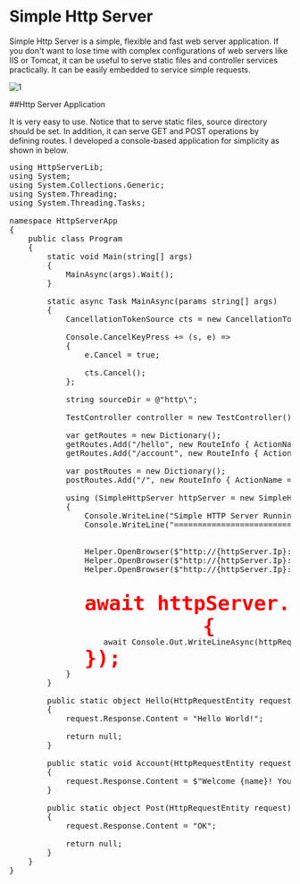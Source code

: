 # Simple Http Server

Simple Http Server is a simple, flexible and fast web server application. If you don't want to lose time with complex configurations of web servers like IIS or Tomcat, it can be useful to serve static files and controller services practically. It can be easily embedded to service simple requests.

![1](https://cloud.githubusercontent.com/assets/1851856/24612532/34613ac8-188e-11e7-9baa-d62ac70a1408.PNG)

##Http Server Application

It is very easy to use. Notice that to serve static files, source directory should be set. In addition, it can serve GET and POST operations by defining routes. I developed a console-based application for simplicity as shown in below.

<pre>
using HttpServerLib;
using System;
using System.Collections.Generic;
using System.Threading;
using System.Threading.Tasks;

namespace HttpServerApp
{
    public class Program
    {
        static void Main(string[] args)
        {
            MainAsync(args).Wait();
        }

        static async Task MainAsync(params string[] args)
        {
            CancellationTokenSource cts = new CancellationTokenSource();

            Console.CancelKeyPress += (s, e) =>
            {
                e.Cancel = true;

                cts.Cancel();
            };

            string sourceDir = @"http\";

            TestController controller = new TestController();

            var getRoutes = new Dictionary<string, RouteInfo>();
            getRoutes.Add("/hello", new RouteInfo { ActionName = "Hello", ControllerType = typeof(Program) });
            getRoutes.Add("/account", new RouteInfo { ActionName = "Account", ControllerInstance = controller });

            var postRoutes = new Dictionary<string, RouteInfo>();
            postRoutes.Add("/", new RouteInfo { ActionName = "Post", ControllerType = typeof(Program) });

            using (SimpleHttpServer httpServer = new SimpleHttpServer("127.0.0.1", "8080", (8 * 1024), 3000, sourceDir, cts.Token) { GetRoutes = getRoutes, PostRoutes = postRoutes })
            {
                Console.WriteLine("Simple HTTP Server Running...");
                Console.WriteLine("=============================");


                Helper.OpenBrowser($"http://{httpServer.Ip}:{httpServer.PortNumber}");
                Helper.OpenBrowser($"http://{httpServer.Ip}:{httpServer.PortNumber}/hello");
                Helper.OpenBrowser($"http://{httpServer.Ip}:{httpServer.PortNumber}/account/Kenan/33");


                <b style="font-size:36px;color:red;">await httpServer.RequestReceivedAsync(async httpRequest =>
                {</b>
                    await Console.Out.WriteLineAsync(httpRequest.ToString());
                <b style="font-size:36px;color:red;">});</b>
            }
        }

        public static object Hello(HttpRequestEntity request)
        {
            request.Response.Content = "Hello World!";

            return null;
        }

        public static void Account(HttpRequestEntity request, string name, int age)
        {
            request.Response.Content = $"Welcome {name}! Your Age is {age}";
        }

        public static object Post(HttpRequestEntity request)
        {
            request.Response.Content = "OK";

            return null;
        }
    }
}
</pre>
